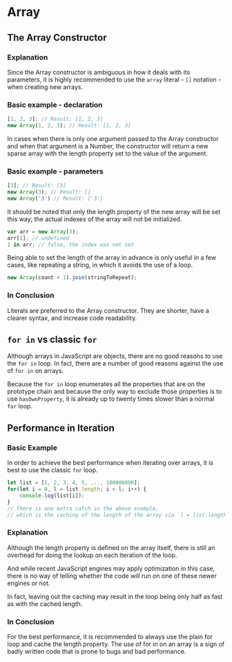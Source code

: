 # Array

## The Array Constructor

### Explanation

Since the Array constructor is ambiguous in how it deals with its parameters, it is highly recommended to use the `array` literal - `[]` notation - when creating new arrays.

### Basic example - declaration

```javascript
[1, 2, 3]; // Result: [1, 2, 3]
new Array(1, 2, 3); // Result: [1, 2, 3]
```

In cases when there is only one argument passed to the Array constructor and when that argument is a Number, the constructor will return a new sparse array with the length property set to the value of the argument.

### Basic example - parameters

```javascript
[3]; // Result: [3]
new Array(3); // Result: []
new Array('3') // Result: ['3']
```

It should be noted that only the length property of the new array will be set this way; the actual indexes of the array will not be initialized.

```javascript
var arr = new Array(3);
arr[1]; // undefined
1 in arr; // false, the index was not set
```

Being able to set the length of the array in advance is only useful in a few cases, like repeating a string, in which it avoids the use of a loop.

```javascript
new Array(count + 1).join(stringToRepeat);
```

### In Conclusion 

Literals are preferred to the Array constructor. They are shorter, have a clearer syntax, and increase code readability.

## `for in` vs classic `for`

Although arrays in JavaScript are objects, there are no good reasons to use the `for in` loop. In fact, there are a number of good reasons against the use of `for in` on arrays.

Because the `for in` loop enumerates all the properties that are on the prototype chain and because the only way to exclude those properties is to use `hasOwnProperty`, it is already up to twenty times slower than a normal `for` loop.

## Performance in Iteration

### Basic Example

In order to achieve the best performance when iterating over arrays, it is best to use the classic `for` loop.

```javascript
let list = [1, 2, 3, 4, 5, ..., 100000000];
for(let i = 0, l = list.length; i < l; i++) {
    console.log(list[i]);
}
// There is one extra catch in the above example, 
// which is the caching of the length of the array via `l = list.length`
```

### Explanation

Although the length property is defined on the array itself, there is still an overhead for doing the lookup on each iteration of the loop.

And while recent JavaScript engines may apply optimization in this case, there is no way of telling whether the code will run on one of these newer engines or not.

In fact, leaving out the caching may result in the loop being only half as fast as with the cached length.

### In Conclusion 

For the best performance, it is recommended to always use the plain for loop and cache the length property. The use of for in on an array is a sign of badly written code that is prone to bugs and bad performance.

